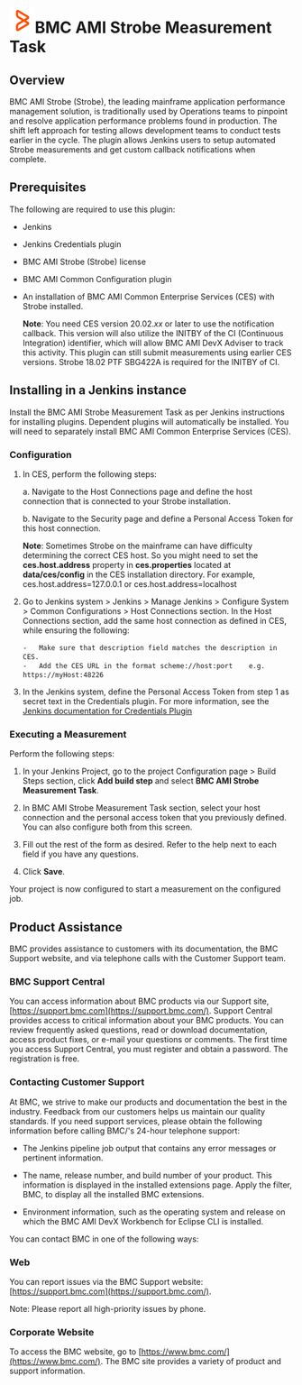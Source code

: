 # <img src="images/bmc_brandmark.png" width="45" height="45">BMC AMI Strobe Measurement Task

## Overview

BMC AMI Strobe (Strobe), the leading mainframe application performance management solution,
is traditionally used by Operations teams to pinpoint and resolve application
performance problems found in production. The shift left approach for testing allows
development teams to conduct tests earlier in the cycle. The plugin allows Jenkins users 
to setup automated Strobe measurements and get custom callback notifications when complete.

## Prerequisites

The following are required to use this plugin:

-   Jenkins
-   Jenkins Credentials plugin
-   BMC AMI Strobe (Strobe) license
-   BMC AMI Common Configuration plugin
-   An installation of BMC AMI Common Enterprise Services (CES) with Strobe installed.

	**Note**: You need CES version 20.02.*xx* or later to use the notification callback.
			  This version will also utilize the INITBY of the CI (Continuous Integration) identifier,
			  which will allow BMC AMI DevX Adviser to track this activity.
			  This plugin can still submit measurements using earlier CES versions. 
			  Strobe 18.02 PTF SBG422A is required for the INITBY of CI.

## Installing in a Jenkins instance

Install the BMC AMI Strobe Measurement Task as per
Jenkins instructions for installing plugins. Dependent plugins will
automatically be installed. You will need to separately install 
BMC AMI Common Enterprise Services (CES).
    
### Configuration

1.  In CES, perform the following steps:

	a. 	Navigate to the Host Connections page and define the host connection that is connected to your Strobe installation.

	b.	Navigate to the Security page and define a Personal Access Token for this host connection.
    	
    **Note**: Sometimes Strobe on the mainframe can have difficulty determining
    		  the correct CES host. So you might need to set the **ces.host.address** 
    		  property in **ces.properties** located at **data/ces/config** in the CES installation directory.
    		  For example, ces.host.address=127.0.0.1 or ces.host.address=localhost

2.  Go to Jenkins system > Jenkins > Manage Jenkins > Configure System > Common Configurations > Host Connections section. In the Host Connections section, add the same host connection as defined in CES, while ensuring the following:

		-	Make sure that description field matches the description in CES.
		-	Add the CES URL in the format scheme://host:port    e.g. https://myHost:48226

3.  In the Jenkins system, define the Personal Access Token from step 1 as secret text in the Credentials plugin. 
	For more information, see the [Jenkins documentation for Credentials Plugin](https://plugins.jenkins.io/credentials/)

### Executing a Measurement

Perform the following steps:

1.  In your Jenkins Project, go to the project Configuration page > Build Steps section, click **Add build step** and select **BMC AMI Strobe Measurement Task**.

2.  In BMC AMI Strobe Measurement Task section, select your host connection and the personal access token that you previously defined. You can also configure both from this screen.

3.  Fill out the rest of the form as desired. Refer to the help next to each field if you have any questions.

4.  Click **Save**.

Your project is now configured to start a measurement on the configured job.

## Product Assistance

BMC provides assistance to customers with its documentation, the BMC Support website, and via telephone calls with the Customer Support team.

### BMC Support Central

You can access information about BMC products via our Support site, [https://support.bmc.com](https://support.bmc.com/). Support Central provides access to critical information about your BMC products. You can review frequently asked questions, read or download documentation, access product fixes, or e-mail your questions or comments. The first time you access Support Central, you must register and obtain a password. The registration is free.

### Contacting Customer Support

At BMC, we strive to make our products and documentation the best in the industry. Feedback from our customers helps us maintain our quality standards. If you need support services, please obtain the following information before calling BMC/'s 24-hour telephone support:

- The Jenkins pipeline job output that contains any error messages or pertinent information.

- The name, release number, and build number of your product. This information is displayed in the installed extensions page. Apply the filter, BMC, to display all the installed BMC extensions.

- Environment information, such as the operating system and release on which the BMC AMI DevX Workbench for Eclipse CLI is installed.

You can contact BMC in one of the following ways:


### Web

You can report issues via the BMC Support website: [https://support.bmc.com](https://support.bmc.com/).

Note: Please report all high-priority issues by phone.

### Corporate Website

To access the BMC website, go to [https://www.bmc.com/](https://www.bmc.com/). The BMC site provides a variety of product and support information.